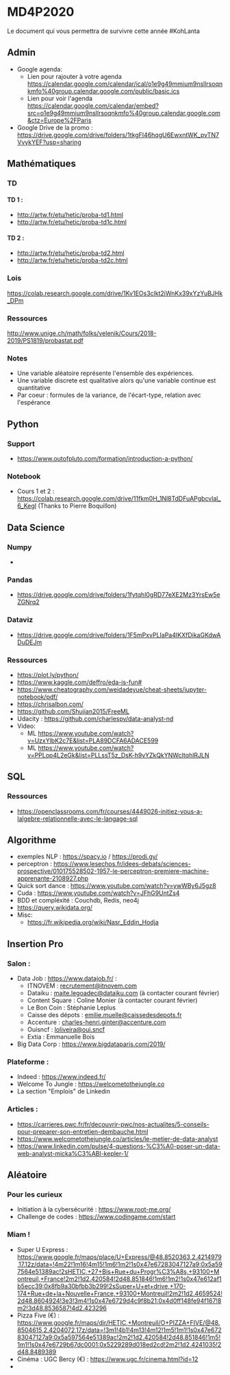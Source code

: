 # MD4P2020

Le document qui vous permettra de survivre cette année #KohLanta

## Admin
  - Google agenda: 
    - Lien pour rajouter à votre agenda https://calendar.google.com/calendar/ical/o1e9g49mmium9nsllrsoqnkmfo%40group.calendar.google.com/public/basic.ics
    - Lien pour voir l'agenda https://calendar.google.com/calendar/embed?src=o1e9g49mmium9nsllrsoqnkmfo%40group.calendar.google.com&ctz=Europe%2FParis
  - Google Drive de la promo : https://drive.google.com/drive/folders/1tkgFI46hqgU6EwxntWK_pvTN7VvykYEF?usp=sharing 

## Mathématiques
  ### TD 

  #### TD 1 :
  - http://artw.fr/etu/hetic/proba-td1.html 
  - http://artw.fr/etu/hetic/proba-td1c.html
  
  #### TD 2 :
  - http://artw.fr/etu/hetic/proba-td2.html 
  - http://artw.fr/etu/hetic/proba-td2c.html
  
  ### Lois
  https://colab.research.google.com/drive/1Kv1EOs3clkt2jWnKx39xYzYuBJHk_DPm

  ### Ressources
  http://www.unige.ch/math/folks/velenik/Cours/2018-2019/PS1819/probastat.pdf 
 
  ### Notes 
   - Une variable aléatoire représente l'ensemble des expériences. 
   - Une variable discrete est qualitative alors qu'une variable continue est quantitative
   - Par coeur : formules de la variance, de l'écart-type, relation avec l'espérance

## Python 
  ### Support 
  - https://www.outofpluto.com/formation/introduction-a-python/
  ### Notebook
  - Cours 1 et 2 : https://colab.research.google.com/drive/11fkm0H_1Nl8TdDFuAPgbcvlal_6_KegI (Thanks to Pierre Boquillon)

## Data Science
  ### Numpy
  - 
  ### Pandas
  - https://drive.google.com/drive/folders/1fytqhl0gRD77eXE2Mz3YrsEw5eZGNrq2
  
  ### Dataviz
  - https://drive.google.com/drive/folders/1F5mPxvPLIaPa4IKXfDikaGKdwADuDEJm
  
  ### Ressources
  - https://plot.ly/python/
  - https://www.kaggle.com/deffro/eda-is-fun#
  - https://www.cheatography.com/weidadeyue/cheat-sheets/jupyter-notebook/pdf/
  - https://chrisalbon.com/
  - https://github.com/Shujian2015/FreeML
  - Udacity : https://github.com/charlespv/data-analyst-nd
  - Video:
    - ML https://www.youtube.com/watch?v=UzxYlbK2c7E&list=PLA89DCFA6ADACE599
    - ML https://www.youtube.com/watch?v=PPLop4L2eGk&list=PLLssT5z_DsK-h9vYZkQkYNWcItqhlRJLN
    
## SQL
  ### Ressources
  - https://openclassrooms.com/fr/courses/4449026-initiez-vous-a-lalgebre-relationnelle-avec-le-langage-sql

## Algorithme

  - exemples NLP : https://spacy.io / https://prodi.gy/
  - perceptron : https://www.lesechos.fr/idees-debats/sciences-prospective/010175528502-1957-le-perceptron-premiere-machine-apprenante-2108927.php
  - Quick sort dance : https://www.youtube.com/watch?v=ywWBy6J5gz8
  - Cuda : https://www.youtube.com/watch?v=JFhG9UntZs4
  - BDD et compléxité : Couchdb, Redis, neo4j
  - https://query.wikidata.org/ 
  - Misc:
    - https://fr.wikipedia.org/wiki/Nasr_Eddin_Hodja

## Insertion Pro

  ### Salon :
  - Data Job : https://www.datajob.fr/ :
    - ITNOVEM : recrutement@itnovem.com
    - Dataiku : maite.legoadec@dataiku.com (à contacter courant février)
    - Content Square : Coline Monier (à contacter courant février)
    - Le Bon Coin : Stéphanie Leplus
    - Caisse des dépots : emilie.muelle@caissedesdepots.fr
    - Accenture : charles-henri.ginter@accenture.com
    - Ouisncf : loliveira@oui.sncf
    - Extia : Emmanuelle Bois
  - Big Data Corp : https://www.bigdataparis.com/2019/
    
  ### Plateforme :
  - Indeed : https://www.indeed.fr/
  - Welcome To Jungle : https://welcometothejungle.co
  - La section "Emplois" de Linkedin
  
  ### Articles : 
  - https://carrieres.pwc.fr/fr/decouvrir-pwc/nos-actualites/5-conseils-pour-preparer-son-entretien-dembauche.html
  - https://www.welcometothejungle.co/articles/le-metier-de-data-analyst
  - https://www.linkedin.com/pulse/4-questions-%C3%A0-poser-un-data-web-analyst-micka%C3%ABl-kepler-1/

## Aléatoire

### Pour les curieux
 - Initiation à la cybersécurité : https://www.root-me.org/
 - Challenge de codes : https://www.codingame.com/start

### Miam !
 - Super U Express : https://www.google.fr/maps/place/U+Express/@48.8520363,2.4214979,17.12z/data=!4m22!1m16!4m15!1m6!1m2!1s0x47e67283047127a9:0x5a597564e51389ac!2sHETIC,+27+Bis+Rue+du+Progr%C3%A8s,+93100+Montreuil,+France!2m2!1d2.420584!2d48.851846!1m6!1m2!1s0x47e612af1b5ecc39:0x8fb9a30bfbb3b299!2sSuper+U+et+drive,+170-174+Rue+de+la+Nouvelle+France,+93100+Montreuil!2m2!1d2.4659524!2d48.8604924!3e3!3m4!1s0x47e6729d4c9f8b21:0x4d0ff148fe94f167!8m2!3d48.8536587!4d2.423296
 - Pizza Five (€) : https://www.google.fr/maps/dir/HETIC,+Montreuil/O+PIZZA+FIVE/@48.8504615,2.4204072,17z/data=!3m1!4b1!4m13!4m12!1m5!1m1!1s0x47e67283047127a9:0x5a597564e51389ac!2m2!1d2.420584!2d48.851846!1m5!1m1!1s0x47e6729b67dc0001:0x5229289d018ed2cd!2m2!1d2.4241035!2d48.8489389
 - Cinéma : UGC Bercy (€) : https://www.ugc.fr/cinema.html?id=12
 - 
 
